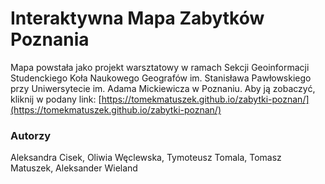 # Interaktywna Mapa Zabytków Poznania

Mapa powstała jako projekt warsztatowy w ramach Sekcji Geoinformacji Studenckiego Koła Naukowego Geografów im. Stanisława Pawłowskiego przy Uniwersytecie im. Adama Mickiewicza w Poznaniu.
Aby ją zobaczyć, kliknij w podany link: [https://tomekmatuszek.github.io/zabytki-poznan/](https://tomekmatuszek.github.io/zabytki-poznan/)

### Autorzy

Aleksandra Cisek, Oliwia Węclewska, Tymoteusz Tomala, Tomasz Matuszek, Aleksander Wieland
